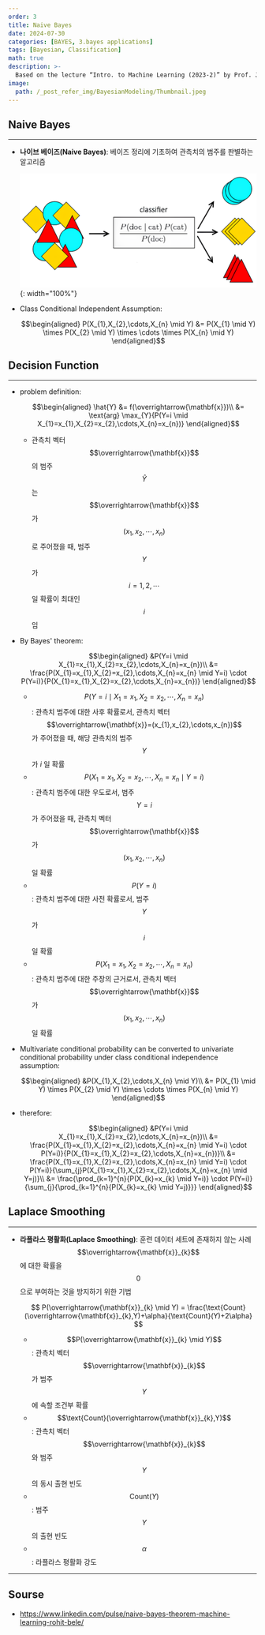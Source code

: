 ```yaml
---
order: 3
title: Naive Bayes
date: 2024-07-30
categories: [BAYES, 3.bayes applications]
tags: [Bayesian, Classification]
math: true
description: >-
  Based on the lecture “Intro. to Machine Learning (2023-2)” by Prof. Je Hyuk Lee, Dept. of Data Science, The Grad. School, Kookmin Univ.
image:
  path: /_post_refer_img/BayesianModeling/Thumbnail.jpeg
---
```


## Naive Bayes
-----

- **나이브 베이즈(Naive Bayes)**: 베이즈 정리에 기초하여 관측치의 범주를 판별하는 알고리즘

    ![01](/_post_refer_img/BayesianModeling/03-03-01.png){: width="100%"}

- Class Conditional Independent Assumption:

    $$\begin{aligned}
    P(X_{1},X_{2},\cdots,X_{n} \mid Y)
    &= P(X_{1} \mid Y) \times P(X_{2} \mid Y) \times \cdots \times P(X_{n} \mid Y)
    \end{aligned}$$

## Decision Function
-----

- problem definition:

    $$\begin{aligned}
    \hat{Y}
    &= f(\overrightarrow{\mathbf{x}})\\
    &= \text{arg} \max_{Y}{P(Y=i \mid X_{1}=x_{1},X_{2}=x_{2},\cdots,X_{n}=x_{n})}
    \end{aligned}$$

    - 관측치 벡터 $$\overrightarrow{\mathbf{x}}$$ 의 범주 $$\hat{Y}$$ 는 $$\overrightarrow{\mathbf{x}}$$ 가 $$(x_{1},x_{2},\cdots,x_{n})$$ 로 주어졌을 때, 범주 $$Y$$ 가 $$i=1,2,\cdots$$ 일 확률이 최대인 $$i$$ 임

- By Bayes' theorem:

    $$\begin{aligned}
    &P(Y=i \mid X_{1}=x_{1},X_{2}=x_{2},\cdots,X_{n}=x_{n})\\
    &= \frac{P(X_{1}=x_{1},X_{2}=x_{2},\cdots,X_{n}=x_{n} \mid Y=i) \cdot P(Y=i)}{P(X_{1}=x_{1},X_{2}=x_{2},\cdots,X_{n}=x_{n})}
    \end{aligned}$$

    - $$P(Y=i \mid X_{1}=x_{1},X_{2}=x_{2},\cdots,X_{n}=x_{n})$$ : 관측치 범주에 대한 사후 확률로서, 관측치 벡터 $$\overrightarrow{\mathbf{x}}=(x_{1},x_{2},\cdots,x_{n})$$ 가 주어졌을 때, 해당 관측치의 범주 $$Y$$ 가 $i$ 일 확률
    - $$P(X_{1}=x_{1},X_{2}=x_{2},\cdots,X_{n}=x_{n} \mid Y=i)$$ : 관측치 범주에 대한 우도로서, 범주 $$Y=i$$ 가 주어졌을 때, 관측치 벡터 $$\overrightarrow{\mathbf{x}}$$ 가 $$(x_{1},x_{2},\cdots,x_{n})$$ 일 확률
    - $$P(Y=i)$$ : 관측치 범주에 대한 사전 확률로서, 범주 $$Y$$ 가 $$i$$ 일 확률
    - $$P(X_{1}=x_{1},X_{2}=x_{2},\cdots,X_{n}=x_{n})$$ : 관측치 범주에 대한 주장의 근거로서, 관측치 벡터 $$\overrightarrow{\mathbf{x}}$$ 가 $$(x_{1},x_{2},\cdots,x_{n})$$ 일 확률

- Multivariate conditional probability can be converted to univariate conditional probability under class conditional independence assumption:

    $$\begin{aligned}
    &P(X_{1},X_{2},\cdots,X_{n} \mid Y)\\
    &= P(X_{1} \mid Y) \times P(X_{2} \mid Y) \times \cdots \times P(X_{n} \mid Y)
    \end{aligned}$$

- therefore:

    $$\begin{aligned}
    &P(Y=i \mid X_{1}=x_{1},X_{2}=x_{2},\cdots,X_{n}=x_{n})\\
    &= \frac{P(X_{1}=x_{1},X_{2}=x_{2},\cdots,X_{n}=x_{n} \mid Y=i) \cdot P(Y=i)}{P(X_{1}=x_{1},X_{2}=x_{2},\cdots,X_{n}=x_{n})}\\
    &= \frac{P(X_{1}=x_{1},X_{2}=x_{2},\cdots,X_{n}=x_{n} \mid Y=i) \cdot P(Y=i)}{\sum_{j}P(X_{1}=x_{1},X_{2}=x_{2},\cdots,X_{n}=x_{n} \mid Y=j)}\\
    &= \frac{\prod_{k=1}^{n}{P(X_{k}=x_{k} \mid Y=i)} \cdot P(Y=i)}{\sum_{j}{\prod_{k=1}^{n}{P(X_{k}=x_{k} \mid Y=j)}}}
    \end{aligned}$$

## Laplace Smoothing
-----

- **라플라스 평활화(Laplace Smoothing)**: 훈련 데이터 세트에 존재하지 않는 사례 $$\overrightarrow{\mathbf{x}}_{k}$$ 에 대한 확률을 $$0$$ 으로 부여하는 것을 방지하기 위한 기법

    $$
    P(\overrightarrow{\mathbf{x}}_{k} \mid Y)
    = \frac{\text{Count}(\overrightarrow{\mathbf{x}}_{k},Y)+\alpha}{\text{Count}(Y)+2\alpha}
    $$

    - $$P(\overrightarrow{\mathbf{x}}_{k} \mid Y)$$ : 관측치 벡터 $$\overrightarrow{\mathbf{x}}_{k}$$ 가 범주 $$Y$$ 에 속할 조건부 확률
    - $$\text{Count}(\overrightarrow{\mathbf{x}}_{k},Y)$$ : 관측치 벡터 $$\overrightarrow{\mathbf{x}}_{k}$$ 와 범주 $$Y$$ 의 동시 출현 빈도
    - $$\text{Count}(Y)$$ : 범주 $$Y$$ 의 출현 빈도
    - $$\alpha$$ : 라플라스 평활화 강도

-----

## Sourse

- https://www.linkedin.com/pulse/naive-bayes-theorem-machine-learning-rohit-bele/